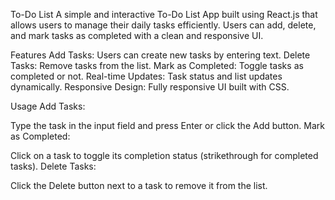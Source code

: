 To-Do List
A simple and interactive To-Do List App built using React.js that allows users to manage their daily tasks efficiently. Users can add, delete, and mark tasks as completed with a clean and responsive UI.

Features
Add Tasks: Users can create new tasks by entering text.
Delete Tasks: Remove tasks from the list.
Mark as Completed: Toggle tasks as completed or not.
Real-time Updates: Task status and list updates dynamically.
Responsive Design: Fully responsive UI built with CSS.

Usage
Add Tasks:

Type the task in the input field and press Enter or click the Add button.
Mark as Completed:

Click on a task to toggle its completion status (strikethrough for completed tasks).
Delete Tasks:

Click the Delete button next to a task to remove it from the list.
